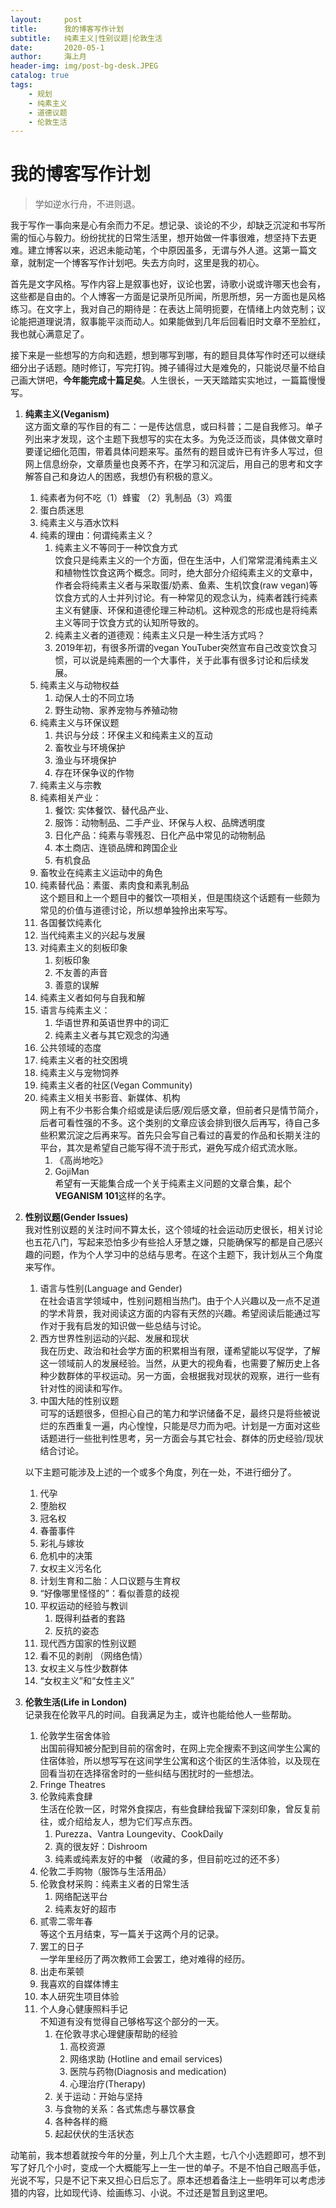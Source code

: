 ```yaml
---
layout:     post
title:      我的博客写作计划
subtitle:   纯素主义|性别议题|伦敦生活
date:       2020-05-1
author:     海上月
header-img: img/post-bg-desk.JPEG
catalog: true
tags:
    - 规划
    - 纯素主义
    - 道德议题
    - 伦敦生活
---
```

# 我的博客写作计划
> 学如逆水行舟，不进则退。  

我于写作一事向来是心有余而力不足。想记录、谈论的不少，却缺乏沉淀和书写所需的恒心与毅力。纷纷扰扰的日常生活里，想开始做一件事很难，想坚持下去更难。建立博客以来，迟迟未能动笔，个中原因虽多，无谓与外人道。这第一篇文章，就制定一个博客写作计划吧。失去方向时，这里是我的初心。

首先是文字风格。写作内容上是叙事也好，议论也罢，诗歌小说或许哪天也会有，这些都是自由的。个人博客一方面是记录所见所闻，所思所想，另一方面也是风格练习。在文字上，我对自己的期待是：在表达上简明扼要，在情绪上内敛克制；议论能把道理说清，叙事能平淡而动人。如果能做到几年后回看旧时文章不至脸红，我也就心满意足了。

接下来是一些想写的方向和选题，想到哪写到哪，有的题目具体写作时还可以继续细分出子话题。随时修订，写完打钩。摊子铺得过大是难免的，只能说尽量不给自己画大饼吧，**今年能完成十篇足矣**。人生很长，一天天踏踏实实地过，一篇篇慢慢写。

1. **纯素主义(Veganism)**  
这方面文章的写作目的有二：一是传达信息，或曰科普；二是自我修习。单子列出来才发现，这个主题下我想写的实在太多。为免泛泛而谈，具体做文章时要谨记细化范围，带着具体问题来写。虽然有的题目或许已有许多人写过，但网上信息纷杂，文章质量也良莠不齐，在学习和沉淀后，用自己的思考和文字解答自己和身边人的困惑，我想仍有积极的意义。

	1. 纯素者为何不吃（1）蜂蜜 （2）乳制品（3）鸡蛋
	2. 蛋白质迷思
	3. 纯素主义与酒水饮料
	4. 纯素的理由：何谓纯素主义？
		1. 纯素主义不等同于一种饮食方式  
		饮食只是纯素主义的一个方面，但在生活中，人们常常混淆纯素主义和植物性饮食这两个概念。同时，绝大部分介绍纯素主义的文章中，作者会将纯素主义者与采取蛋/奶素、鱼素、生机饮食(raw vegan)等饮食方式的人士并列讨论。有一种常见的观念认为，纯素者践行纯素主义有健康、环保和道德伦理三种动机。这种观念的形成也是将纯素主义等同于饮食方式的认知所导致的。
		2. 纯素主义者的道德观：纯素主义只是一种生活方式吗？
		3. 2019年初，有很多所谓的vegan YouTuber突然宣布自己改变饮食习惯，可以说是纯素圈的一个大事件，关于此事有很多讨论和后续发展。
	5. 纯素主义与动物权益
		1. 动保人士的不同立场
		2. 野生动物、家养宠物与养殖动物
	6. 纯素主义与环保议题
		1. 共识与分歧：环保主义和纯素主义的互动
		2. 畜牧业与环境保护
		3. 渔业与环境保护
		4. 存在环保争议的作物
	7. 纯素主义与宗教
	8. 纯素相关产业：
		1. 餐饮: 实体餐饮、替代品产业、
		2. 服饰：动物制品、二手产业、环保与人权、品牌透明度
		3. 日化产品：纯素与零残忍、日化产品中常见的动物制品
		4. 本土商店、连锁品牌和跨国企业
		5. 有机食品
	9. 畜牧业在纯素主义运动中的角色
	10. 纯素替代品：素蛋、素肉食和素乳制品   
	这个题目和上一个题目中的餐饮一项相关，但是围绕这个话题有一些颇为常见的价值与道德讨论，所以想单独拎出来写写。
	11. 各国餐饮纯素化
	12. 当代纯素主义的兴起与发展
	13. 对纯素主义的刻板印象
		1. 刻板印象
		2. 不友善的声音
		3. 善意的误解
	14. 纯素主义者如何与自我和解 
	15. 语言与纯素主义：
		1. 华语世界和英语世界中的词汇
		2. 纯素主义者与其它观念的沟通
	16. 公共领域的态度 
	17. 纯素主义者的社交困境
	18. 纯素主义与宠物饲养
	19. 纯素主义者的社区(Vegan Community)
	20. 纯素主义相关书影音、新媒体、机构  
	网上有不少书影合集介绍或是读后感/观后感文章，但前者只是情节简介，后者可看性强的不多。这个类别的文章应该会排到很久后再写，待自己多些积累沉淀之后再来写。首先只会写自己看过的喜爱的作品和长期关注的平台，其次是希望自己能写得不流于形式，避免写成介绍式流水账。
		1. 《高尚地吃》
		2. GojiMan  
		希望有一天能集合成一个关于纯素主义问题的文章合集，起个**VEGANISM 101**这样的名字。

2. **性别议题(Gender Issues)**  
我对性别议题的关注时间不算太长，这个领域的社会运动历史很长，相关讨论也五花八门，写起来恐怕多少有些拾人牙慧之嫌，只能确保写的都是自己感兴趣的问题，作为个人学习中的总结与思考。在这个主题下，我计划从三个角度来写作。

	1. 语言与性别(Language and Gender)  
	在社会语言学领域中，性别问题相当热门。由于个人兴趣以及一点不足道的学术背景，我对阅读这方面的内容有天然的兴趣。希望阅读后能通过写作对于我有启发的知识做一些总结与讨论。
	2. 西方世界性别运动的兴起、发展和现状   
	我在历史、政治和社会学方面的积累相当有限，谨希望能以写促学，了解这一领域前人的发展经验。当然，从更大的视角看，也需要了解历史上各种少数群体的平权运动。另一方面，会根据我对现状的观察，进行一些有针对性的阅读和写作。
	3. 中国大陆的性别议题  
	可写的话题很多，但担心自己的笔力和学识储备不足，最终只是将些被说烂的东西重复一遍，内心惶惶，只能是尽力而为吧。计划是一方面对这些话题进行一些批判性思考，另一方面会与其它社会、群体的历史经验/现状结合讨论。  
	  
	以下主题可能涉及上述的一个或多个角度，列在一处，不进行细分了。  
	1. 代孕    
	2. 堕胎权	
	3. 冠名权
	4. 春蕾事件
	5. 彩礼与嫁妆
	6. 危机中的决策
	7. 女权主义污名化 
	8. 计划生育和二胎：人口议题与生育权
	9. “好像哪里怪怪的”：看似善意的歧视
	10. 平权运动的经验与教训
		1. 既得利益者的套路
		2. 反抗的姿态
	11. 现代西方国家的性别议题
	12. 看不见的剥削 （网络色情）
	13. 女权主义与性少数群体
	14. “女权主义”和“女性主义”
	
3. **伦敦生活(Life in London)**  
记录我在伦敦平凡的时间。自我满足为主，或许也能给他人一些帮助。

	1. 伦敦学生宿舍体验  
	出国前得知被分配到目前的宿舍时，在网上完全搜索不到这间学生公寓的住宿体验，所以想写写在这间学生公寓和这个街区的生活体验，以及现在回看当初在选择宿舍时的一些纠结与困扰时的一些想法。
	2. Fringe Theatres
	3. 伦敦纯素食肆  
	生活在伦敦一区，时常外食探店，有些食肆给我留下深刻印象，曾反复前往，或介绍给友人，想为它们写点东西。
		1. Purezza、Vantra Loungevity、CookDaily
		2. 真的很友好：Dishroom
		3. 纯素或纯素友好的中餐 （收藏的多，但目前吃过的还不多）
	4. 伦敦二手购物（服饰与生活用品）
	5. 伦敦食材采购：纯素主义者的日常生活
		1. 网络配送平台
		2. 纯素友好的超市
	6. 贰零二零年春  
	等这个五月结束，写一篇关于这两个月的记录。
	6. 罢工的日子  
	一学年里经历了两次教师工会罢工，绝对难得的经历。
	7. 出走布莱顿
	8. 我喜欢的自媒体博主
	9. 本人研究生项目体验
	10. 个人身心健康照料手记  
	不知道有没有觉得自己够格写这个部分的一天。
		1. 在伦敦寻求心理健康帮助的经验
			1. 高校资源 
			2. 网络求助 (Hotline and email services)
			3. 医院与药物(Diagnosis and medication)
			4. 心理治疗(Therapy)
		2. 关于运动：开始与坚持
		3. 与食物的关系：各式焦虑与暴饮暴食
		4. 各种各样的瘾
		5. 起起伏伏的生活状态

动笔前，我本想着就按今年的分量，列上几个大主题，七八个小选题即可，想不到写了好几个小时，变成一个大概能写上一生一世的单子。不是不怕自己眼高手低，光说不写，只是不记下来又担心日后忘了。原本还想着备注上一些明年可以考虑涉猎的内容，比如现代诗、绘画练习、小说。不过还是暂且到这里吧。





